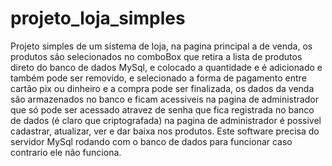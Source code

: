 # projeto_loja_simples
Projeto simples de um sistema de loja, na pagina principal a de venda, os produtos são selecionados no comboBox que retira a lista de produtos direto do banco de dados MySql, e colocado a quantidade e é adicionado e também pode ser removido, e selecionado a forma de pagamento entre cartão pix ou dinheiro e a compra pode ser finalizada, os dados da venda são armazenados no banco e ficam acessiveis na pagina de administrador que só pode ser acessado atravez de senha que fica registrada no banco de dados (é claro que criptografada) na pagina de administrador é possivel cadastrar, atualizar, ver e dar baixa nos produtos. Este software precisa do servidor MySql rodando com o banco de dados para funcionar caso contrario ele não funciona.
